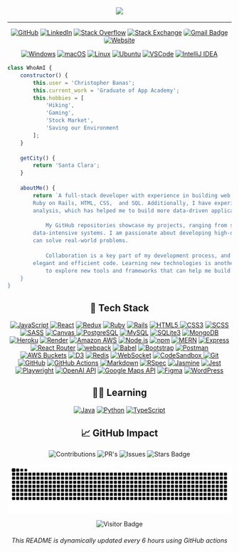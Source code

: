 <div align="center">
	<img src="https://readme-typing-svg.herokuapp.com?font=Helvetica&size=40&pause=9000&color=white&center=true&vCenter=true&width=435&lines=%F0%9F%91%8BHey+there+I'm+Chris!">
</div>

<hr>

<p align="center">
    <a href="https://github.com/chrisbanas" target="_blank"><img alt="GitHub" src="https://img.shields.io/badge/-@chrisbanas-181717?style=flat-square&logo=GitHub&logoColor=white"></a>
    <a href="https://www.linkedin.com/in/christopher-banas" target="_blank"><img alt="LinkedIn" src="https://img.shields.io/badge/-christopherbanas-0077B5?style=flat-square&logo=Linkedin&logoColor=white"></a>
    <a href="https://stackoverflow.com/users/21989461/chrisbanas" target="_blank"><img alt="Stack Overflow" src="https://img.shields.io/badge/-chrisbanas-FE7A16?style=flat-square&logo=Stack-Overflow&logoColor=white"></a>
    <a href="https://stackexchange.com/users/1372278/chrisbanas" target="_blank"><img alt="Stack Exchange" src="https://img.shields.io/badge/-chrisbanas-1E5297?style=flat-square&logo=Stack-Exchange&logoColor=white"></a>
    <a href="mailto:banaschg@gmail.com"><img alt="Gmail Badge" src="https://img.shields.io/badge/-banaschg@gmail.com-c14438?style=flat-square&logo=Gmail&logoColor=white" style="border-radius: 5px;"></a>
    <a href="https://www.christopherbanas.com" target="_blank"><img alt="Website" src="https://img.shields.io/badge/Website-christopherbanas.com-informational?style=flat-square&color=black&logo=vercel&logoColor=white" style="border-radius: 5px;"></a>
</p>

<p align="center">
    <a href="https://www.microsoft.com/windows" target="_blank"><img alt="Windows" src="https://img.shields.io/badge/OS-Windows-0078D6?style=flat-square&logo=windows&logoColor=white"></a>
    <a href="https://en.wikipedia.org/wiki/MacOS" target="_blank"><img alt="macOS" src="https://img.shields.io/badge/OS-macOS-informational?style=flat-square&logo=apple&logoColor=white"></a>
    <a href="https://en.wikipedia.org/wiki/Linux" target="_blank"><img alt="Linux" src="https://img.shields.io/badge/OS-Linux-informational?style=flat-square&logo=linux&logoColor=white"></a>
    <a href="https://ubuntu.com" target="_blank"><img alt="Ubuntu" src="https://img.shields.io/badge/OS-Ubuntu-E95420?style=flat-square&logo=ubuntu&logoColor=white"></a>
    <a href="https://code.visualstudio.com/" target="_blank"><img alt="VSCode" src="https://img.shields.io/badge/Editor-VSCode-blue?style=flat-square&logo=visual-studio-code&logoColor=white"></a>
    <a href="https://www.jetbrains.com/idea/" target="_blank"><img alt="IntelliJ IDEA" src="https://img.shields.io/badge/Editor-IntelliJ%20IDEA-blue?style=flat-square&logo=intellij-idea&logoColor=white"></a>
<p>

```js
class WhoAmI {
    constructor() {
        this.user = 'Christopher Banas';
        this.current_work = 'Graduate of App Academy';
        this.hobbies = [
            'Hiking',
            'Gaming',
            'Stock Market',
            'Saving our Environment
        ];
    }

    getCity() {
        return 'Santa Clara';
    }

    aboutMe() {
        return `A full-stack developer with experience in building web applications using React, Redux, JavaScript,
	    Ruby on Rails, HTML, CSS,  and SQL. Additionally, I have experience with the stock market and financial
	    analysis, which has helped me to build more data-driven applications.

            My GitHub repositories showcase my projects, ranging from simple web applications to complex,
	    data-intensive systems. I am passionate about developing high-quality, scalable software that
	    can solve real-world problems.

            Collaboration is a key part of my development process, and I enjoy working with other developers to create
	    elegant and efficient code. Learning new technologies is another passion of mine, and I am always eager
            to explore new tools and frameworks that can help me build better applications.;
    }
}
```

<h2 align="center">🥞 Tech Stack</h2>

<p align="center">
  <a href="https://developer.mozilla.org/en-US/docs/Web/JavaScript" target="_blank"><img alt="JavaScript" src="https://img.shields.io/badge/-JavaScript-black?style=flat-square&logo=javascript&logoColor=yellow"></a>
  <a href="https://reactjs.org" target="_blank"><img alt="React" src="https://img.shields.io/badge/-React-black?style=flat-square&logo=react&logoColor=blue"></a>
  <a href="https://redux.js.org" target="_blank"><img alt="Redux" src="https://img.shields.io/badge/Redux-764ABC?style=flat-square&logo=redux&logoColor=white"></a>
  <a href="https://www.ruby-lang.org" target="_blank"><img alt="Ruby" src="https://img.shields.io/badge/Ruby-CC342D?style=flat-square&logo=ruby&logoColor=white"></a>
  <a href="https://rubyonrails.org" target="_blank"><img alt="Rails" src="https://img.shields.io/badge/Rails-CC0000?style=flat-square&logo=ruby-on-rails&logoColor=white"></a>
  <a href="https://developer.mozilla.org/en-US/docs/Web/HTML" target="_blank"><img alt="HTML5" src="https://img.shields.io/badge/-HTML5-E34F26?style=flat-square&logo=html5&logoColor=white">   </a>
  <a href="https://developer.mozilla.org/en-US/docs/Web/CSS" target="_blank"><img alt="CSS3" src="https://img.shields.io/badge/-CSS3-1572B6?style=flat-square&logo=css3&logoColor=white"></a>
  <a href="https://sass-lang.com" target="_blank"><img alt="SCSS" src="https://img.shields.io/badge/-SCSS-CC6699?style=flat-square&logo=sass&logoColor=white"></a>
  <a href="https://sass-lang.com" target="_blank"><img alt="SASS" src="https://img.shields.io/badge/-SASS-CC6699?style=flat-square&logo=sass&logoColor=white"></a>
  <a href="https://www.w3schools.com/html/html5_canvas.asp" target="_blank"><img alt="Canvas" src="https://img.shields.io/badge/-Canvas-FFD700?style=flat-square&logo=html5&logoColor=black">   </a>
  <a href="https://www.postgresql.org" target="_blank"><img alt="PostgreSQL" src="https://img.shields.io/badge/-PostgreSQL-336791?style=flat-square&logo=postgresql&logoColor=white"></a>
  <a href="https://www.mysql.com" target="_blank"><img alt="MySQL" src="https://img.shields.io/badge/-MySQL-black?style=flat-square&logo=mysql&logoColor=blue"></a>
  <a href="https://www.sqlite.org" target="_blank"><img alt="SQLite3" src="https://img.shields.io/badge/-SQLite3-003B57?style=flat-square&logo=sqlite&logoColor=lightblue"></a>
  <a href="https://www.mongodb.com" target="_blank"><img alt="MongoDB" src="https://img.shields.io/badge/-MongoDB-black?style=flat-square&logo=mongodb&logoColor=green"></a>
  <a href="https://www.heroku.com" target="_blank"><img alt="Heroku" src="https://img.shields.io/badge/-Heroku-430098?style=flat-square&logo=heroku&logoColor=white"></a>
  <a href="https://render.com" target="_blank"><img alt="Render" src="https://img.shields.io/badge/Render-222222?style=flat-square&logo=Render&logoColor=white"></a>
  <a href="https://aws.amazon.com" target="_blank"><img alt="Amazon AWS" src="https://img.shields.io/badge/Amazon%20AWS-232F3E?style=flat-square&logo=amazon-aws&logoColor=yellow"></a>
  <a href="https://nodejs.org" target="_blank"><img alt="Node.js" src="https://img.shields.io/badge/-Node.js-black?style=flat-square&logo=node.js&logoColor=darkgreen"></a>
  <a href="https://www.npmjs.com" target="_blank"><img alt="npm" src="https://img.shields.io/badge/-npm-CB3837?style=flat-square&logo=npm&logoColor=white"></a>
  <a href="https://www.mongodb.com" target="_blank"><img alt="MERN" src="https://img.shields.io/badge/-MERN-61DAFB?style=flat-square&logo=mongodb&logoColor=darkgreen"></a>
  <a href="https://expressjs.com" target="_blank"><img alt="Express" src="https://img.shields.io/badge/Express-000000?style=flat-square&logo=express&logoColor=white"></a>
  <a href="https://reactrouter.com" target="_blank"><img alt="React Router" src="https://img.shields.io/badge/React%20Router-CA4245?style=flat-square&logo=React%20Router&logoColor=white"></a>
  <a href="https://webpack.js.org" target="_blank"><img alt="webpack" src="https://img.shields.io/badge/-webpack-8DD6F9?style=flat-square&logo=webpack&logoColor=white"></a>
  <a href="https://babeljs.io" target="_blank"><img alt="Babel" src="https://img.shields.io/badge/-Babel-F9DC3E?style=flat-square&logo=babel&logoColor=black"></a>
  <a href="https://getbootstrap.com" target="_blank"><img alt="Bootstrap" src="https://img.shields.io/badge/-Bootstrap-563D7C?style=flat-square&logo=bootstrap&logoColor=white"></a>
  <a href="https://www.postman.com" target="_blank"><img alt="Postman" src="https://img.shields.io/badge/Postman-FF6C37?style=flat-square&logo=postman&logoColor=white"></a>
  <a href="https://aws.amazon.com/s3" target="_blank"><img alt="AWS Buckets" src="https://img.shields.io/badge/-AWS%20Buckets-232F3E?style=flat-square&logo=amazon-s3&logoColor=yellow"></a>
  <a href="https://d3js.org" target="_blank"><img alt="D3" src="https://img.shields.io/badge/-D3-F9A03C?style=flat-square&logo=d3.js&logoColor=white"></a>
  <a href="https://redis.io" target="_blank"><img alt="Redis" src="https://img.shields.io/badge/-Redis-black?style=flat-square&logo=redis&logoColor=red"></a>
  <a href="https://developer.mozilla.org/en-US/docs/Web/API/WebSockets_API" target="_blank"><img alt="WebSocket" src="https://img.shields.io/badge/-WebSocket-000000?style=flat-square&logo=websocket&logoColor=white"></a>
  <a href="https://codesandbox.io" target="_blank"><img alt="CodeSandbox" src="https://img.shields.io/badge/CodeSandbox-000000?style=flat-square&logo=CodeSandbox&logoColor=white">
  <a href="https://git-scm.com" target="_blank"><img alt="Git" src="https://img.shields.io/badge/-Git-black?style=flat-square&logo=git&logoColor=orange"></a>
  <a href="https://github.com" target="_blank"><img alt="GitHub" src="https://img.shields.io/badge/-GitHub-181717?style=flat-square&logo=github&logoColor=white"></a>
  <a href="https://github.com/actions" target="_blank"><img alt="GitHub Actions" src="https://img.shields.io/badge/-GitHub_Actions-2088FF?style=flat-square&logo=github-actions&logoColor=white"></a>
  <a href="https://www.markdownguide.org" target="_blank"><img alt="Markdown" src="https://img.shields.io/badge/Markdown-000000?style=flat-square&logo=Markdown&logoColor=white"></a>
  <a href="https://rspec.info" target="_blank"><img alt="RSpec" src="https://img.shields.io/badge/-RSpec-8F8F8F?style=flat-square&logo=ruby&logoColor=red"></a>
  <a href="https://jasmine.github.io" target="_blank"><img alt="Jasmine" src="https://img.shields.io/badge/-Jasmine-8A4182?style=flat-square&logo=jasmine&logoColor=white"></a>
  <a href="https://jestjs.io" target="_blank"><img alt="Jest" src="https://img.shields.io/badge/-Jest-C21325?style=flat-square&logo=jest&logoColor=white"</a> 
  <a href="https://playwright.dev/" target="_blank"><img alt="Playwright" src="https://img.shields.io/badge/Playwright-%2343853D.svg?style=flat-square&logo=playwright&logoColor=white"></a>
  <a href="https://platform.openai.com/docs" target="_blank"><img alt="OpenAI API" src="https://img.shields.io/badge/-OpenAI%20API-FF6600?style=flat-square&logo=openai&logoColor=white"></a>
  <a href="https://developers.google.com/maps" target="_blank"><img alt="Google Maps API" src="https://img.shields.io/badge/-Google%20Maps%20API-4285F4?style=flat-square&logo=google-maps&logoColor=red"></a>
  <a href="https://www.figma.com" target="_blank"><img alt="Figma" src="https://img.shields.io/badge/Figma-F24E1E?style=flat-square&logo=figma&logoColor=white"></a>
  <a href="https://wordpress.org" target="_blank"><img alt="WordPress" src="https://img.shields.io/badge/-WordPress-21759B?style=flat-square&logo=wordpress&logoColor=white"></a>
</p>

<h2 align="center">👨‍💻 Learning</h2>

<p align="center">
    <a href="https://www.java.com" target="_blank"><img alt="Java" src="https://img.shields.io/badge/Java-orange?style=flat-square&logo=java&logoColor=white"></a>
    <a href="https://www.python.org" target="_blank"><img alt="Python" src="https://img.shields.io/badge/Python-black?style=flat-square&logo=python&logoColor=blue"></a>
    <a href="https://www.typescriptlang.org" target="_blank"><img alt="TypeScript" src="https://img.shields.io/badge/TypeScript-3178C6?style=flat-square&logo=typescript&logoColor=white"></a>
</p>

<h2 align="center">📈 GitHub Impact</h2>
	  
<p align="center">
  <img alt="Contributions" src="https://img.shields.io/static/v1?label=Contributions&message=1169&color=2b9348&logo=github&style=flat-square">
  <img alt="PR's" src="https://img.shields.io/static/v1?label=PR's&message=57&color=2b9348&logo=github&style=flat-square">
  <img alt="Issues" src="https://img.shields.io/static/v1?label=Issues&message=53&color=2b9348&logo=github&style=flat-square">
  <img alt="Stars Badge" src="https://img.shields.io/github/stars/chrisbanas?style=flat-square&logo=github&color=2b9348">
</p>  

![Snake animation](https://github.com/chrisbanas/chrisbanas/blob/output/github-contribution-grid-snake.svg)

<p align="center">
  <img alt="Visitor Badge" src="https://visitor-badge.laobi.icu/badge?page_id=chrisbanas.chrisbanas">
</p>

<h6 align="center">This README is dynamically updated every 6 hours using GitHub actions</h6
